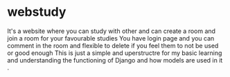 # webstudy 
It's a website where  you can study with other and can create a room and join a room for your favourable studies 
You have login page and you can comment in the room and flexible to delete if you feel them to not be used or good enough 
This is just a simple and uperstructre for my basic learning and understanding the functioning of Django and how models are used in it .
